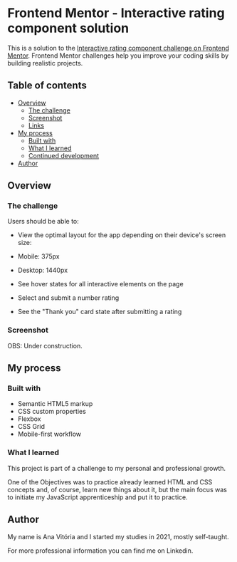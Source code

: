 # Frontend Mentor - Interactive rating component solution

This is a solution to the [Interactive rating component challenge on Frontend Mentor](https://www.frontendmentor.io/challenges/interactive-rating-component-koxpeBUmI). Frontend Mentor challenges help you improve your coding skills by building realistic projects. 

## Table of contents

- [Overview](#overview)
  - [The challenge](#the-challenge)
  - [Screenshot](#screenshot)
  - [Links](#links)
- [My process](#my-process)
  - [Built with](#built-with)
  - [What I learned](#what-i-learned)
  - [Continued development](#continued-development)
- [Author](#author)


## Overview

### The challenge

Users should be able to:

- View the optimal layout for the app depending on their device's screen size: 
- Mobile: 375px
- Desktop: 1440px

- See hover states for all interactive elements on the page
- Select and submit a number rating
- See the "Thank you" card state after submitting a rating

### Screenshot
OBS: Under construction.

## My process

### Built with

- Semantic HTML5 markup
- CSS custom properties
- Flexbox
- CSS Grid
- Mobile-first workflow

### What I learned
This project is part of a challenge to my personal and professional growth.

One of the Objectives was to practice already learned HTML and CSS concepts and, of course, learn new things about it, but the main focus was to initiate my JavaScript apprenticeship and put it to practice.


## Author
My name is Ana Vitória and I started my studies in 2021, mostly self-taught.

For more professional information you can find me on Linkedin.

